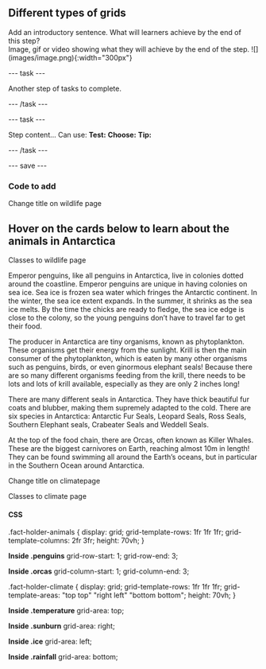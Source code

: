 ## Different types of grids

<div style="display: flex; flex-wrap: wrap">
<div style="flex-basis: 200px; flex-grow: 1; margin-right: 15px;">
Add an introductory sentence. What will learners achieve by the end of this step?
</div>
<div>
Image, gif or video showing what they will achieve by the end of the step. ![](images/image.png){:width="300px"}
</div>
</div>

--- task ---

Another step of tasks to complete.

--- /task ---

--- task ---

Step content... 
Can use:
**Test:**
**Choose:**
**Tip:**

--- /task ---

--- save ---

### Code to add
Change title on wildlife page
<section>
<h1>Hover on the cards below to learn about the animals in Antarctica</h1>

Classes to wildlife page
<section class="fact-holder-wildlife">
                <span class="fact-card penguins">
                    <p class="fact">
                        Emperor penguins, like all penguins in Antarctica, live in colonies dotted around the coastline.
                        Emperor penguins are unique in having colonies on sea ice. Sea ice is frozen sea water which
                        fringes the Antarctic continent. In the winter, the sea ice extent expands. In the summer, it
                        shrinks as the sea ice melts. By the time the chicks are ready to fledge, the sea ice edge is
                        close to the colony, so the young penguins don’t have to travel far to get their food.
                    </p>
                </span>
                <span class="fact-card krill">
                    <p class="fact">
                        The producer in Antarctica are tiny organisms, known as phytoplankton. These organisms get their
                        energy from the sunlight. Krill is then the main consumer of the phytoplankton, which is eaten
                        by many other organisms such as penguins, birds, or even ginormous elephant seals! Because there
                        are so many different organisms feeding from the krill, there needs to be lots and lots of krill
                        available, especially as they are only 2 inches long!
                    </p>
                </span>
                <span class="fact-card seals">
                    <p class="fact">
                        There are many different seals in Antarctica. They have thick beautiful fur coats and blubber,
                        making them supremely adapted to the cold. There are six species in Antarctica: Antarctic Fur
                        Seals, Leopard Seals, Ross Seals, Southern Elephant seals, Crabeater Seals and Weddell Seals.
                    </p>
                </span>
                <div class="fact-card orcas">
                    <p class="fact">
                        At the top of the food chain, there are Orcas, often known as Killer Whales. These are the
                        biggest carnivores on Earth, reaching almost 10m in length! They can be found swimming all
                        around the Earth’s oceans, but in particular in the Southern Ocean around Antarctica.
                    </p>
                    </span>
                </div>

Change title on climatepage

Classes to climate page



#### CSS

.fact-holder-animals {
    display: grid;
    grid-template-rows: 1fr 1fr 1fr;
    grid-template-columns: 2fr 3fr;
    height: 70vh;
}

**Inside .penguins**
grid-row-start: 1;
grid-row-end: 3;

**Inside .orcas**
grid-column-start: 1;
grid-column-end: 3;

.fact-holder-climate {
    display: grid;
    grid-template-rows: 1fr 1fr 1fr;
    grid-template-areas: 
        "top top"
        "right left"
        "bottom bottom";
    height: 70vh;
}

**Inside .temperature**
grid-area: top;

**Inside .sunburn**
grid-area: right;

**Inside .ice**
grid-area: left;

**Inside .rainfall**
grid-area: bottom;